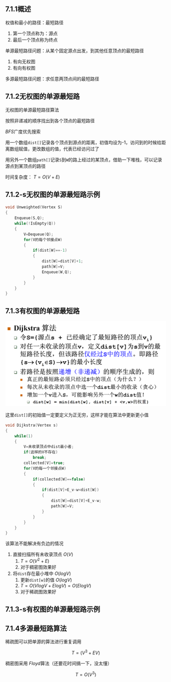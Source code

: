 ## 7.1.1概述
权值和最小的路径：最短路径
1. 第一个顶点称为：源点
2. 最后一个顶点称为终点

单源最短路径问题：从某个固定源点出发，到其他任意顶点的最短路径
1. 有向无权图
2. 有向有权图

多源最短路径问题：求任意两顶点间的最短路径
## 7.1.2无权图的单源最短路
无权图的单源最短路径算法

按照非递减的顺序找出到各个顶点的最短路径

$BFS$广度优先搜索

用一个数组`dist[]`记录各个顶点到源点的距离，初值均设为-1，访问到的时候给距离数组赋值，更改数组的值，代表已经访问过了

用另外一个数组`path[]`记录`S`到`W`的路上经过的某顶点，借助一下堆栈，可以记录源点到某顶点的路径

时间复杂度： $T=O(V+E)$
## 7.1.2-s无权图的单源最短路示例
```C
void Unweighted(Vertex S)
{
	Enqueue(S,Q);
	while(!IsEmpty(Q))
	{
		V=Dequeue(Q);
		for(V的每个邻接点W)
		{
			if(dist[W]==-1)
			{
				dist[W]=dist[V]+1;
				path[W]=V;
				Enqueue(W,Q);
			}
		}
	}
}
```
## 7.1.3有权图的单源最短路
![image28](image/image28.png)

这里`dist[]`的初始值一定要定义为正无穷，这样才能在算法中更新更小值

```C
void Dijkstra(Vertex s)
{
    while(1)
    {
        V=未收录顶点中dist最小者;
        if(这样的V不存在)
            break;
        collected[V]=true;
        for(V的每一个邻接点W)
        {
            if(collected[W]==false)
            {
                if(dist[V]+E_v-w<dist[W])
                {
                    dist[W]=dist[V]+E_v-w;
                    path[W]=V;
                }
            }
        }
    }
}
```
该算法不能解决有负边的情况

1. 直接扫描所有未收录顶点 $O(V)$
	1.  $T=O(V^2+E)$
	2. 对于稠密图效果好
2. 将`dist`存在最小堆中 $O(logV)$
	1. 更新`dist[w]`的值 $O(logV)$
	2.  $T=O(VlogV+ElogV)=O(ElogV)$
	3. 对于稀疏图效果好
## 7.1.3-s有权图的单源最短路示例
## 7.1.4多源最短路算法
稀疏图可以把单源的算法进行重复调用

$$T=(V^3+EV)$$

稠密图采用 $Floyd$算法（还要花时间搞一下，没太懂）

$$T=O(V^3)$$



